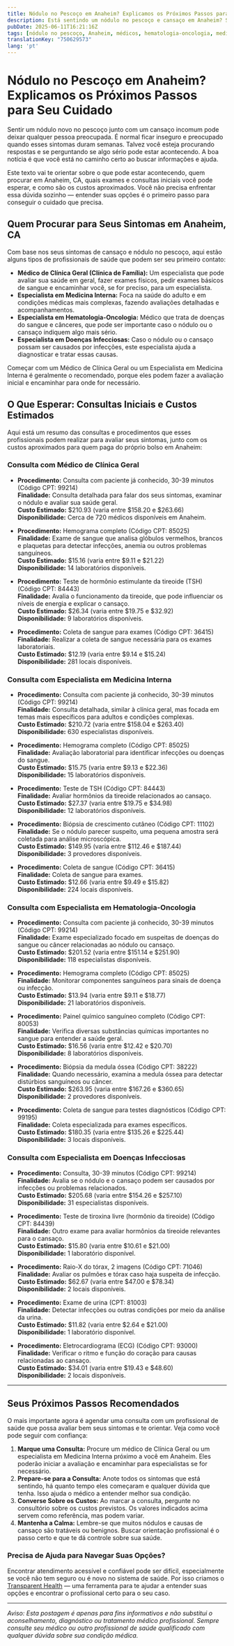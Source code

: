 ```yaml
---
title: Nódulo no Pescoço em Anaheim? Explicamos os Próximos Passos para Seu Cuidado  
description: Está sentindo um nódulo no pescoço e cansaço em Anaheim? Saiba quem procurar, os procedimentos iniciais, os custos e como agir para cuidar da sua saúde.  
pubDate: 2025-06-11T16:21:16Z
tags: [nódulo no pescoço, Anaheim, médicos, hematologia-oncologia, medicina interna, clínica geral, doenças infecciosas, custos de saúde, consulta médica]
translationKey: "750629573"
lang: 'pt'
---
```


# Nódulo no Pescoço em Anaheim? Explicamos os Próximos Passos para Seu Cuidado

Sentir um nódulo novo no pescoço junto com um cansaço incomum pode deixar qualquer pessoa preocupada. É normal ficar inseguro e preocupado quando esses sintomas duram semanas. Talvez você esteja procurando respostas e se perguntando se algo sério pode estar acontecendo. A boa notícia é que você está no caminho certo ao buscar informações e ajuda.

Este texto vai te orientar sobre o que pode estar acontecendo, quem procurar em Anaheim, CA, quais exames e consultas iniciais você pode esperar, e como são os custos aproximados. Você não precisa enfrentar essa dúvida sozinho — entender suas opções é o primeiro passo para conseguir o cuidado que precisa.

## Quem Procurar para Seus Sintomas em Anaheim, CA

Com base nos seus sintomas de cansaço e nódulo no pescoço, aqui estão alguns tipos de profissionais de saúde que podem ser seu primeiro contato:

- **Médico de Clínica Geral (Clínica de Família):** Um especialista que pode avaliar sua saúde em geral, fazer exames físicos, pedir exames básicos de sangue e encaminhar você, se for preciso, para um especialista.
- **Especialista em Medicina Interna:** Foca na saúde do adulto e em condições médicas mais complexas, fazendo avaliações detalhadas e acompanhamentos.
- **Especialista em Hematologia-Oncologia:** Médico que trata de doenças do sangue e cânceres, que pode ser importante caso o nódulo ou o cansaço indiquem algo mais sério.
- **Especialista em Doenças Infecciosas:** Caso o nódulo ou o cansaço possam ser causados por infecções, este especialista ajuda a diagnosticar e tratar essas causas.

Começar com um Médico de Clínica Geral ou um Especialista em Medicina Interna é geralmente o recomendado, porque eles podem fazer a avaliação inicial e encaminhar para onde for necessário.

## O Que Esperar: Consultas Iniciais e Custos Estimados

Aqui está um resumo das consultas e procedimentos que esses profissionais podem realizar para avaliar seus sintomas, junto com os custos aproximados para quem paga do próprio bolso em Anaheim:

### Consulta com Médico de Clínica Geral

- **Procedimento:** Consulta com paciente já conhecido, 30-39 minutos (Código CPT: 99214)  
  **Finalidade:** Consulta detalhada para falar dos seus sintomas, examinar o nódulo e avaliar sua saúde geral.  
  **Custo Estimado:** $210.93 (varia entre $158.20 e $263.66)  
  **Disponibilidade:** Cerca de 720 médicos disponíveis em Anaheim.

- **Procedimento:** Hemograma completo (Código CPT: 85025)  
  **Finalidade:** Exame de sangue que analisa glóbulos vermelhos, brancos e plaquetas para detectar infecções, anemia ou outros problemas sanguíneos.  
  **Custo Estimado:** $15.16 (varia entre $9.11 e $21.22)  
  **Disponibilidade:** 14 laboratórios disponíveis.

- **Procedimento:** Teste de hormônio estimulante da tireoide (TSH) (Código CPT: 84443)  
  **Finalidade:** Avalia o funcionamento da tireoide, que pode influenciar os níveis de energia e explicar o cansaço.  
  **Custo Estimado:** $26.34 (varia entre $19.75 e $32.92)  
  **Disponibilidade:** 9 laboratórios disponíveis.

- **Procedimento:** Coleta de sangue para exames (Código CPT: 36415)  
  **Finalidade:** Realizar a coleta de sangue necessária para os exames laboratoriais.  
  **Custo Estimado:** $12.19 (varia entre $9.14 e $15.24)  
  **Disponibilidade:** 281 locais disponíveis.

### Consulta com Especialista em Medicina Interna

- **Procedimento:** Consulta com paciente já conhecido, 30-39 minutos (Código CPT: 99214)  
  **Finalidade:** Consulta detalhada, similar à clínica geral, mas focada em temas mais específicos para adultos e condições complexas.  
  **Custo Estimado:** $210.72 (varia entre $158.04 e $263.40)  
  **Disponibilidade:** 630 especialistas disponíveis.

- **Procedimento:** Hemograma completo (Código CPT: 85025)  
  **Finalidade:** Avaliação laboratorial para identificar infecções ou doenças do sangue.  
  **Custo Estimado:** $15.75 (varia entre $9.13 e $22.36)  
  **Disponibilidade:** 15 laboratórios disponíveis.

- **Procedimento:** Teste de TSH (Código CPT: 84443)  
  **Finalidade:** Avaliar hormônios da tireoide relacionados ao cansaço.  
  **Custo Estimado:** $27.37 (varia entre $19.75 e $34.98)  
  **Disponibilidade:** 12 laboratórios disponíveis.

- **Procedimento:** Biópsia de crescimento cutâneo (Código CPT: 11102)  
  **Finalidade:** Se o nódulo parecer suspeito, uma pequena amostra será coletada para análise microscópica.  
  **Custo Estimado:** $149.95 (varia entre $112.46 e $187.44)  
  **Disponibilidade:** 3 provedores disponíveis.

- **Procedimento:** Coleta de sangue (Código CPT: 36415)  
  **Finalidade:** Coleta de sangue para exames.  
  **Custo Estimado:** $12.66 (varia entre $9.49 e $15.82)  
  **Disponibilidade:** 224 locais disponíveis.

### Consulta com Especialista em Hematologia-Oncologia

- **Procedimento:** Consulta com paciente já conhecido, 30-39 minutos (Código CPT: 99214)  
  **Finalidade:** Exame especializado focado em suspeitas de doenças do sangue ou câncer relacionadas ao nódulo ou cansaço.  
  **Custo Estimado:** $201.52 (varia entre $151.14 e $251.90)  
  **Disponibilidade:** 118 especialistas disponíveis.

- **Procedimento:** Hemograma completo (Código CPT: 85025)  
  **Finalidade:** Monitorar componentes sanguíneos para sinais de doença ou infecção.  
  **Custo Estimado:** $13.94 (varia entre $9.11 e $18.77)  
  **Disponibilidade:** 21 laboratórios disponíveis.

- **Procedimento:** Painel químico sanguíneo completo (Código CPT: 80053)  
  **Finalidade:** Verifica diversas substâncias químicas importantes no sangue para entender a saúde geral.  
  **Custo Estimado:** $16.56 (varia entre $12.42 e $20.70)  
  **Disponibilidade:** 8 laboratórios disponíveis.

- **Procedimento:** Biópsia da medula óssea (Código CPT: 38222)  
  **Finalidade:** Quando necessário, examina a medula óssea para detectar distúrbios sanguíneos ou câncer.  
  **Custo Estimado:** $263.95 (varia entre $167.26 e $360.65)  
  **Disponibilidade:** 2 provedores disponíveis.

- **Procedimento:** Coleta de sangue para testes diagnósticos (Código CPT: 99195)  
  **Finalidade:** Coleta especializada para exames específicos.  
  **Custo Estimado:** $180.35 (varia entre $135.26 e $225.44)  
  **Disponibilidade:** 3 locais disponíveis.

### Consulta com Especialista em Doenças Infecciosas

- **Procedimento:** Consulta, 30-39 minutos (Código CPT: 99214)  
  **Finalidade:** Avalia se o nódulo e o cansaço podem ser causados por infecções ou problemas relacionados.  
  **Custo Estimado:** $205.68 (varia entre $154.26 e $257.10)  
  **Disponibilidade:** 31 especialistas disponíveis.

- **Procedimento:** Teste de tiroxina livre (hormônio da tireoide) (Código CPT: 84439)  
  **Finalidade:** Outro exame para avaliar hormônios da tireoide relevantes para o cansaço.  
  **Custo Estimado:** $15.80 (varia entre $10.61 e $21.00)  
  **Disponibilidade:** 1 laboratório disponível.

- **Procedimento:** Raio-X do tórax, 2 imagens (Código CPT: 71046)  
  **Finalidade:** Avaliar os pulmões e tórax caso haja suspeita de infecção.  
  **Custo Estimado:** $62.67 (varia entre $47.00 e $78.34)  
  **Disponibilidade:** 2 locais disponíveis.

- **Procedimento:** Exame de urina (CPT: 81003)  
  **Finalidade:** Detectar infecções ou outras condições por meio da análise da urina.  
  **Custo Estimado:** $11.82 (varia entre $2.64 e $21.00)  
  **Disponibilidade:** 1 laboratório disponível.

- **Procedimento:** Eletrocardiograma (ECG) (Código CPT: 93000)  
  **Finalidade:** Verificar o ritmo e função do coração para causas relacionadas ao cansaço.  
  **Custo Estimado:** $34.01 (varia entre $19.43 e $48.60)  
  **Disponibilidade:** 2 locais disponíveis.

---

## Seus Próximos Passos Recomendados

O mais importante agora é agendar uma consulta com um profissional de saúde que possa avaliar bem seus sintomas e te orientar. Veja como você pode seguir com confiança:

1. **Marque uma Consulta:** Procure um médico de Clínica Geral ou um especialista em Medicina Interna próximo a você em Anaheim. Eles poderão iniciar a avaliação e encaminhar para especialistas se for necessário.
2. **Prepare-se para a Consulta:** Anote todos os sintomas que está sentindo, há quanto tempo eles começaram e qualquer dúvida que tenha. Isso ajuda o médico a entender melhor sua condição.
3. **Converse Sobre os Custos:** Ao marcar a consulta, pergunte no consultório sobre os custos previstos. Os valores indicados acima servem como referência, mas podem variar.
4. **Mantenha a Calma:** Lembre-se que muitos nódulos e causas de cansaço são tratáveis ou benignos. Buscar orientação profissional é o passo certo e que te dá controle sobre sua saúde.

### Precisa de Ajuda para Navegar Suas Opções?

Encontrar atendimento acessível e confiável pode ser difícil, especialmente se você não tem seguro ou é novo no sistema de saúde. Por isso criamos o [Transparent Health](https://transparenthealth.ai) — uma ferramenta para te ajudar a entender suas opções e encontrar o profissional certo para o seu caso.

---

*Aviso: Esta postagem é apenas para fins informativos e não substitui o aconselhamento, diagnóstico ou tratamento médico profissional. Sempre consulte seu médico ou outro profissional de saúde qualificado com qualquer dúvida sobre sua condição médica.*